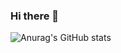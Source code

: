 ### Hi there 👋

![Anurag's GitHub stats](https://github-readme-stats.vercel.app/api?username=Fabiojr7&show_icons=true&theme=merko)


<!--
**Fabiojr7/Fabiojr7** is a ✨ _special_ ✨ repository because its `README.md` (this file) appears on your GitHub profile.

Here are some ideas to get you started:

- 🔭 I’m currently working on ...
- 🌱 I’m currently learning ...
- 👯 I’m looking to collaborate on ...
- 🤔 I’m looking for help with ...
- 💬 Ask me about ...
- 📫 How to reach me: ...
- 😄 Pronouns: ...
- ⚡ Fun fact: ...
-->

